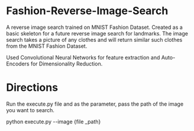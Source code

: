 # Fashion-Reverse-Image-Search

A reverse image search trained on MNIST Fashion Dataset. Created as a basic skeleton for a future reverse image search for landmarks.
The image search takes a picture of any clothes and will return similar such clothes from the MNIST Fashion Dataset.

Used Convolutional Neural Networks for feature extraction and Auto-Encoders for Dimensionality Reduction.

# Directions

Run the execute.py file and as the parameter, pass the path of the image you want to search.

python execute.py --image {file _path}
